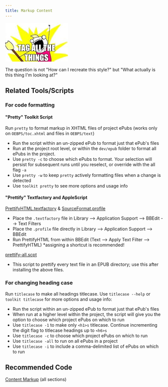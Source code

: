 ```yaml
---
title: Markup Content
---
```


![Tag all the things!](../assets/images/tagallthethings.jpg)

The question is not "How can I recreate this style?" but "What actually is this thing I'm looking at?"

## Related Tools/Scripts

### For code formatting

#### "Pretty" Toolkit Script

Run `pretty` to format markup in XHTML files of project ePubs (works only on `OEBPS/toc.xhtml` and files in `OEBPS/text`)

* Run the script within an un-zipped ePub to format just that ePub's files
* Run at the project root level, or within the `dev/epub` folder to format all ePubs in the project.
* Use `pretty -c` to choose which ePubs to format. Your selection will persist for subsequent runs until you reselect, or override with the all flag `-a`
* Use `pretty -w` to keep `pretty` actively formatting files when a change is detected
* Use `toolkit pretty` to see more options and usage info

#### "Prettify" Textfactory and AppleScript

[PrettifyHTML.textfactory](https://cms.lifeway.com/share/page/site/bh-academic/document-details?nodeRef=workspace://SpacesStore/85d32d5c-4814-45ce-bcf9-e7e803ec4406) & [SourceFormat.profile](https://cms.lifeway.com/share/page/site/bh-academic/document-details?nodeRef=workspace://SpacesStore/b96d8d5b-bef0-4671-88fe-6dabba163419)

* Place the `.textfactory` file in Library --> Application Support --> BBEdit --> Text Filters
* Place the `.profile` file directly in Library --> Application Support --> BBEdit
* Run PrettifyHTML from within BBEdit (Text --> Apply Text Filter --> PrettifyHTML) *assigning a shortcut is recommended!

[prettify-all.scpt](https://cms.lifeway.com/share/page/site/bh-academic/document-details?nodeRef=workspace://SpacesStore/f4f2ca38-100d-4ba6-963f-04421d9532a1)

* This script to prettify every text file in an EPUB directory; use this after installing the above files.

### For changing heading case

Run `titlecase` to make all headings titlecase. Use `titlecase --help` or `toolkit titlecase` for more options and usage info:

* Run the script within an un-zipped ePub to format just that ePub's files
* When run at a higher level within the project, the script will give you the option to choose which project ePubs on which to run
* Use `titlecase -1` to make only `<h1>s` titlecase. Continue incrementing the digit flag to titlecase headings up to `<h6>s`
* Use `titlecase -c` to choose which project ePubs on which to run
* Use `titlecase -all` to run on all ePubs in a project
* Use `titlecase -i` to include a comma-delimited list of ePubs on which to run

## Recommended Code

[Content Markup](../code/general_types.html) (all sections)

